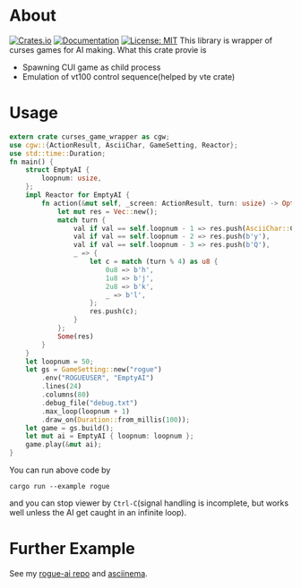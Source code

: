 # About
[![Crates.io](http://meritbadge.herokuapp.com/curses-game-wrapper)](https://crates.io/crates/curses-game-wrapper)
[![Documentation](https://docs.rs/curses-game-wrapper/badge.svg)](https://docs.rs/curses-game-wrapper)
[![License: MIT](https://img.shields.io/badge/license-MIT-blue.svg)](LICENSE)
This library is wrapper of curses games for AI making. What this crate provie is
- Spawning CUI game as child process
- Emulation of vt100 control sequence(helped by vte crate)
# Usage 

``` rust
extern crate curses_game_wrapper as cgw;
use cgw::{ActionResult, AsciiChar, GameSetting, Reactor};
use std::time::Duration;
fn main() {
    struct EmptyAI {
        loopnum: usize,
    };
    impl Reactor for EmptyAI {
        fn action(&mut self, _screen: ActionResult, turn: usize) -> Option<Vec<u8>> {
            let mut res = Vec::new();
            match turn {
                val if val == self.loopnum - 1 => res.push(AsciiChar::CarriageReturn.as_byte()),
                val if val == self.loopnum - 2 => res.push(b'y'),
                val if val == self.loopnum - 3 => res.push(b'Q'),
                _ => {
                    let c = match (turn % 4) as u8 {
                        0u8 => b'h',
                        1u8 => b'j',
                        2u8 => b'k',
                        _ => b'l',
                    };
                    res.push(c);
                }
            };
            Some(res)
        }
    }
    let loopnum = 50;
    let gs = GameSetting::new("rogue")
        .env("ROGUEUSER", "EmptyAI")
        .lines(24)
        .columns(80)
        .debug_file("debug.txt")
        .max_loop(loopnum + 1)
        .draw_on(Duration::from_millis(100));
    let game = gs.build();
    let mut ai = EmptyAI { loopnum: loopnum };
    game.play(&mut ai);
}
```

You can run above code by 
```shell
cargo run --example rogue
```
and you can stop viewer by ```Ctrl-C```(signal handling is incomplete, but works well unless the AI get caught in an infinite loop).

# Further Example
See my [rogue-ai repo](https://github.com/kngwyu/rogue-ai-2nd) and [asciinema](https://asciinema.org/~kngwyu).
